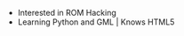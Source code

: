 - Interested in ROM Hacking
- Learning Python and GML | Knows HTML5

<!---
GuardianOfH/GuardianOfH is a ✨ special ✨ repository because its `README.md` (this file) appears on your GitHub profile.
You can click the Preview link to take a look at your changes.
--->
